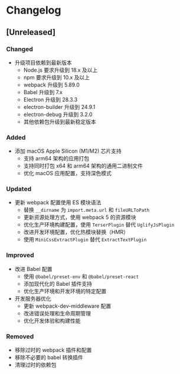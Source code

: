 # Changelog

## [Unreleased]

### Changed
- 升级项目依赖到最新版本
  - Node.js 要求升级到 18.x 及以上
  - npm 要求升级到 10.x 及以上
  - webpack 升级到 5.89.0
  - Babel 升级到 7.x
  - Electron 升级到 28.3.3
  - electron-builder 升级到 24.9.1
  - electron-debug 升级到 3.2.0
  - 其他依赖包升级到最新稳定版本

### Added
- 添加 macOS Apple Silicon (M1/M2) 芯片支持
  - 支持 arm64 架构的应用打包
  - 支持同时打包 x64 和 arm64 架构的通用二进制文件
  - 优化 macOS 应用配置，支持深色模式

### Updated
- 更新 webpack 配置使用 ES 模块语法
  - 替换 `__dirname` 为 `import.meta.url` 和 `fileURLToPath`
  - 更新资源处理方式，使用 webpack 5 的资源模块
  - 优化生产环境构建配置，使用 `TerserPlugin` 替代 `UglifyJsPlugin`
  - 改进开发环境配置，优化热模块替换（HMR）
  - 使用 `MiniCssExtractPlugin` 替代 `ExtractTextPlugin`

### Improved
- 改进 Babel 配置
  - 使用 `@babel/preset-env` 和 `@babel/preset-react`
  - 添加现代化的 Babel 插件支持
  - 优化生产环境和开发环境的特定配置
- 开发服务器优化
  - 更新 webpack-dev-middleware 配置
  - 改进错误处理和生命周期管理
  - 优化开发体验和构建性能

### Removed
- 移除过时的 webpack 插件和配置
- 移除不必要的 babel 转换插件
- 清理过时的依赖包
